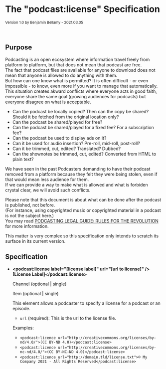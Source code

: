 # The "podcast:license" Specification

<small>Version 1.0 by Benjamin Bellamy - 2021.03.05</small>

<br>

## Purpose

Podcasting is an open ecosystem where information travel freely from platform to platform, but that does not mean that podcast are free.  
The fact that podcast files are available for anyone to download does not mean that anyone is allowed to do anything with them.  
But how can one know what is permitted? It is often difficult - or even impossible - to know, even more if you want to manage that automatically.  
This situation creates akward conflicts where everyone acts in good faith, everyone share the same goal (growing audiences for podcasts) but everyone disagree on what is acceptable.

- Can the podcast be locally copied? Then can the copy be shared? Should it be fetched from the original location only?
- Can the podcast be shared/played for free?
- Can the podcast be shared/played for a fixed fee? For a subscription fee?
- Can the podcast be used to display ads on it?
- Can it be used for audio insertion? Pre-roll, mid-roll, post-roll?
- Can it be trimmed, cut, edited? Translated? Dubbed?
- Can the shownotes be trimmed, cut, edited? Converted from HTML to plain text?

We have seen in the past Podcasters demanding to have their podcast removed from a platform because they felt they were being stolen, even if that would mean less audience for them.  
If we can provide a way to make what is allowed and what is forbiden crystal clear, we will avoid such conflicts.

Please note that this document is about what can be done after the podcast is published, not before.  
(For instance, using copyrighted music or copyrighted material in a podcast is not the subject here.)  
You may read [PODCASTING LEGAL GUIDE: RULES FOR THE REVOLUTION](https://wiki.creativecommons.org/wiki/Podcasting_Legal_Guide) for more information.

This matter is very complex so this specification only intends to scratch its surface in its current version.

## Specification

- **\<podcast:license label="[license label]" url="[url to license]" />[License Label]</podcast:license>**

    Channel (optional | single)

    Item (optional | single)

   This element allows a podcaster to specify a license for a podcast or an episode.

   - `url` (required): This is the url to the license file.

   Examples:
   - `<podcast:licence url="http://creativecommons.org/licenses/by-nd/4.0/">(CC BY-ND 4.0)</podcast:license>`
   - `<podcast:licence url="http://creativecommons.org/licenses/by-nc-nd/4.0/">(CC BY-NC-ND 4.0)</podcast:license>`
   - `<podcast:licence url="http://domain.tld/license.txt">© My Company 2021 - All Rights Reserved</podcast:license>`
 
   
   
   
   
